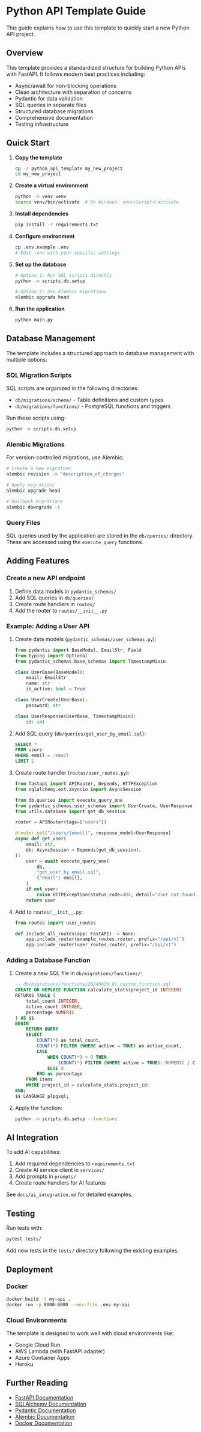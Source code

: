 # Python API Template Guide

This guide explains how to use this template to quickly start a new Python API project.

## Overview

This template provides a standardized structure for building Python APIs with FastAPI. It follows modern best practices including:

- Async/await for non-blocking operations
- Clean architecture with separation of concerns
- Pydantic for data validation
- SQL queries in separate files
- Structured database migrations
- Comprehensive documentation
- Testing infrastructure

## Quick Start

1. **Copy the template**
   
   ```bash
   cp -r python_api_template my_new_project
   cd my_new_project
   ```

2. **Create a virtual environment**
   
   ```bash
   python -m venv venv
   source venv/bin/activate  # On Windows: venv\Scripts\activate
   ```

3. **Install dependencies**
   
   ```bash
   pip install -r requirements.txt
   ```

4. **Configure environment**
   
   ```bash
   cp .env.example .env
   # Edit .env with your specific settings
   ```

5. **Set up the database**
   
   ```bash
   # Option 1: Run SQL scripts directly
   python -m scripts.db.setup
   
   # Option 2: Use Alembic migrations
   alembic upgrade head
   ```

6. **Run the application**
   
   ```bash
   python main.py
   ```

## Database Management

The template includes a structured approach to database management with multiple options:

### SQL Migration Scripts

SQL scripts are organized in the following directories:

- `db/migrations/schema/` - Table definitions and custom types
- `db/migrations/functions/` - PostgreSQL functions and triggers

Run these scripts using:

```bash
python -m scripts.db.setup
```

### Alembic Migrations

For version-controlled migrations, use Alembic:

```bash
# Create a new migration
alembic revision -m "description_of_changes"

# Apply migrations
alembic upgrade head

# Rollback migrations
alembic downgrade -1
```

### Query Files

SQL queries used by the application are stored in the `db/queries/` directory. These are accessed using the `execute_query` functions.

## Adding Features

### Create a new API endpoint

1. Define data models in `pydantic_schemas/`
2. Add SQL queries in `db/queries/`
3. Create route handlers in `routes/`
4. Add the router to `routes/__init__.py`

### Example: Adding a User API

1. Create data models (`pydantic_schemas/user_schemas.py`):
   ```python
   from pydantic import BaseModel, EmailStr, Field
   from typing import Optional
   from pydantic_schemas.base_schemas import TimestampMixin

   class UserBase(BaseModel):
       email: EmailStr
       name: str
       is_active: bool = True

   class UserCreate(UserBase):
       password: str

   class UserResponse(UserBase, TimestampMixin):
       id: int
   ```

2. Add SQL query (`db/queries/get_user_by_email.sql`):
   ```sql
   SELECT *
   FROM users
   WHERE email = :email
   LIMIT 1
   ```

3. Create route handler (`routes/user_routes.py`):
   ```python
   from fastapi import APIRouter, Depends, HTTPException
   from sqlalchemy.ext.asyncio import AsyncSession

   from db.queries import execute_query_one
   from pydantic_schemas.user_schemas import UserCreate, UserResponse
   from utils.database import get_db_session

   router = APIRouter(tags=["users"])

   @router.get("/users/{email}", response_model=UserResponse)
   async def get_user(
       email: str,
       db: AsyncSession = Depends(get_db_session),
   ):
       user = await execute_query_one(
           db,
           "get_user_by_email.sql",
           {"email": email},
       )
       if not user:
           raise HTTPException(status_code=404, detail="User not found")
       return user
   ```

4. Add to `routes/__init__.py`:
   ```python
   from routes import user_routes
   
   def include_all_routes(app: FastAPI) -> None:
       app.include_router(example_routes.router, prefix="/api/v1")
       app.include_router(user_routes.router, prefix="/api/v1")
   ```

### Adding a Database Function

1. Create a new SQL file in `db/migrations/functions/`:
   ```sql
   -- db/migrations/functions/20240620_01_custom_function.sql
   CREATE OR REPLACE FUNCTION calculate_stats(project_id INTEGER)
   RETURNS TABLE (
       total_count INTEGER,
       active_count INTEGER,
       percentage NUMERIC
   ) AS $$
   BEGIN
       RETURN QUERY
       SELECT 
           COUNT(*) as total_count,
           COUNT(*) FILTER (WHERE active = TRUE) as active_count,
           CASE
               WHEN COUNT(*) > 0 THEN 
                   (COUNT(*) FILTER (WHERE active = TRUE)::NUMERIC / COUNT(*)::NUMERIC) * 100
               ELSE 0
           END as percentage
       FROM items
       WHERE project_id = calculate_stats.project_id;
   END;
   $$ LANGUAGE plpgsql;
   ```

2. Apply the function:
   ```bash
   python -m scripts.db.setup --functions
   ```

## AI Integration

To add AI capabilities:

1. Add required dependencies to `requirements.txt`
2. Create AI service client in `services/`
3. Add prompts in `prompts/`
4. Create route handlers for AI features

See `docs/ai_integration.md` for detailed examples.

## Testing

Run tests with:

```bash
pytest tests/
```

Add new tests in the `tests/` directory following the existing examples.

## Deployment

### Docker

```bash
docker build -t my-api .
docker run -p 8000:8000 --env-file .env my-api
```

### Cloud Environments

The template is designed to work well with cloud environments like:

- Google Cloud Run
- AWS Lambda (with FastAPI adapter)
- Azure Container Apps
- Heroku

## Further Reading

- [FastAPI Documentation](https://fastapi.tiangolo.com/)
- [SQLAlchemy Documentation](https://docs.sqlalchemy.org/en/14/)
- [Pydantic Documentation](https://pydantic-docs.helpmanual.io/)
- [Alembic Documentation](https://alembic.sqlalchemy.org/en/latest/)
- [Docker Documentation](https://docs.docker.com/)